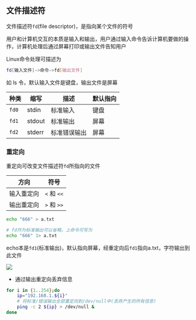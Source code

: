 <!--
 * @Description: 
 * @Version: 1.0
 * @Author: DaLao
 * @Email: dalao_li@163.com
 * @Date: 2021-03-30 11:54:45
 * @LastEditors: DaLao
 * @LastEditTime: 2022-03-05 22:49:04
-->


## 文件描述符

文件描述符`fd`(file descriptor)，是指向某个文件的符号

用户和计算机交互的本质是输入和输出，用户通过输入命令告诉计算机要做的操作，计算机处理后通过屏幕打印或输出文件告知用户

Linux命令处理可描述为

```sh
fd[输入文件]->命令->fd[输出文件]
```

如 ls 令，默认输入文件是键盘，输出文件是屏幕


| 种类  | 缩写   | 描述         | 默认指向 |
| ----- | ------ | ------------ | -------- |
| `fd0` | stdin  | 标准输入     | 键盘     |
| `fd1` | stdout | 标准输出     | 屏幕     |
| `fd2` | stderr | 标准错误输出 | 屏幕     |


### 重定向

重定向可改变文件描述符`fd`所指向的文件

| 方向       | 符号        |
| ---------- | ----------- |
| 输入重定向 | `<` 和 `<<` |
| 输出重定向 | `>` 和 `>>` |

```sh
echo "666" > a.txt

# fd作为标准输出可以省略，上命令可写为
echo "666" 1> a.txt
```

echo本是`fd1`(标准输出)，默认指向屏幕，经重定向后`fd1`指向a.txt，字符输出到此文件

![](https://cdn.hurra.ltd/img/20220220144913.png)

- 通过输出重定向丢弃信息

```sh
for i in {1..254};do
    ip="192.168.1.${i}"
    # 将标准/错误输出全部重定向到/dev/null中(丢弃产生的所有信息)
    ping -c 2 ${ip} > /dev/null &
done
```




